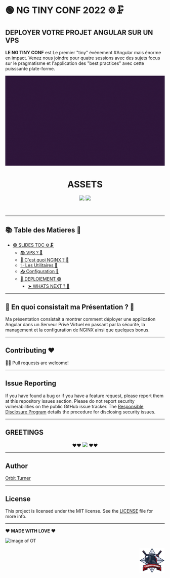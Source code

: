 # 🟢 NG TINY CONF 2022  ⚙️🗜️
## DEPLOYER VOTRE PROJET ANGULAR SUR UN VPS


**LE NG TINY CONF** est Le premier "tiny" événement #Angular mais énorme en impact. Venez nous joindre pour quatre sessions avec des sujets focus sur le pragmatisme et l'application des "best practices" avec cette puisssante plate-forme.


<p align="center">
  <a href="http://orbitturner.com/"><img src="./.repo-assets/images/GITHUB REPOS COVER.gif" width="auto" alt="ORBIT-ENCODER COVER"/></a>
</p>


<h1 align="center">ASSETS</h1>
<p align="center">
<a href="https://docs.google.com/presentation/d/1AKzGlxvMt9E5uoAMrhcb7IuGTDd15wOL4a8R3pzQLr8/edit?usp=sharing"><img src="https://img.shields.io/badge/SLIDE-VOIR%20LE%20SLIDE-lime?style=for-the-badge&logo=slideshare&logoColor=lime"></a>
<a href="https://github.com/orbitturner/orbit-toolbox"><img src="https://img.shields.io/badge/DEMO-ORBIT%20TOOLBOX%20APP-crimson?style=for-the-badge&logo=appwrite&logoColor=CRIMSON"></a>
</p>
<br/>

___
## 📚 Table des Matieres 📑
- [🟢 SLIDES TOC ⚙️🗜️](#orbit-encoder)
  * [📚 VPS ? 📑](https://docs.google.com/presentation/d/1AKzGlxvMt9E5uoAMrhcb7IuGTDd15wOL4a8R3pzQLr8/edit#slide=id.g109f20d3304_0_5948)
  * [💨 C'est quoi NGINX ? 🤔](https://docs.google.com/presentation/d/1AKzGlxvMt9E5uoAMrhcb7IuGTDd15wOL4a8R3pzQLr8/edit#slide=id.g109f20d3304_0_6014)
  * [✨ Les Utilitaires 🎯](https://docs.google.com/presentation/d/1AKzGlxvMt9E5uoAMrhcb7IuGTDd15wOL4a8R3pzQLr8/edit#slide=id.g109f20d3304_0_6262)
  * [📥 Configuration 🔰](https://docs.google.com/presentation/d/1AKzGlxvMt9E5uoAMrhcb7IuGTDd15wOL4a8R3pzQLr8/edit#slide=id.g109f20d3304_0_5994)
  * [🚀 DEPLOIEMENT 🟢](https://docs.google.com/presentation/d/1AKzGlxvMt9E5uoAMrhcb7IuGTDd15wOL4a8R3pzQLr8/edit#slide=id.g109f20d3304_0_5931)
    + [➤ WHATS NEXT ? 🤔](https://docs.google.com/presentation/d/1AKzGlxvMt9E5uoAMrhcb7IuGTDd15wOL4a8R3pzQLr8/edit#slide=id.g109f20d3304_0_6172)

___

## 💨 En quoi consistait ma Présentation ? 🤔

Ma présentation consistait a montrer comment déployer une application Angular dans un Serveur Privé Virtuel en passant par la sécurité, la management et la configuration de NGINX ainsi que quelques bonus.

___
## Contributing ❤

👋🏾 Pull requests are welcome! 
___

## Issue Reporting

If you have found a bug or if you have a feature request, please report them at this repository issues section. Please do not report security vulnerabilities on the public GitHub issue tracker. The [Responsible Disclosure Program](mailto:support@orbitturner.com) details the procedure for disclosing security issues.
___

## GREETINGS

<p align="center">
❤❤
<a href="https://github.com/GalsenDev221/made.in.senegal"><img src="https://github.com/GalsenDev221/made.in.senegal/raw/master/assets/badge.svg"></a>
❤❤
</p>


___
## Author

[Orbit Turner](https://orbitturner.com)

___
## License

This project is licensed under the MIT license. See the [LICENSE](LICENSE) file for more info.
______________________________________________________
**❤ MADE WITH LOVE ❤**

![Image of OT](https://raw.githubusercontent.com/orbitturner/orbitturner/master/LOGO-OT.png)

<img src="https://github.com/orbitturner/challenger/blob/master/images/OrbitTurner_Gaming_GitHubBadge.png?raw=true" align="right" />
